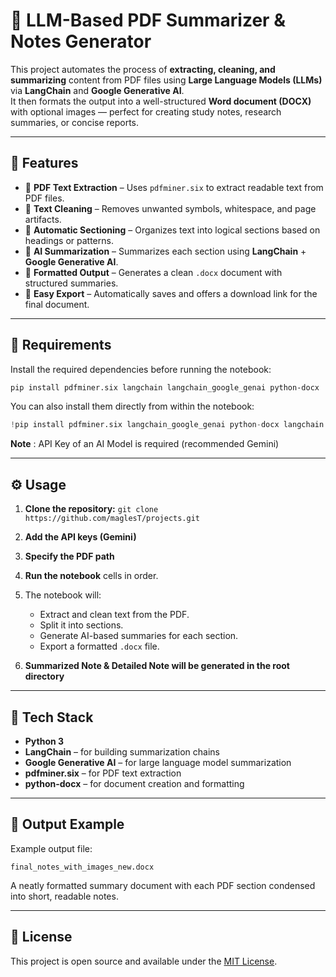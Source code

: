 # 📄 LLM-Based PDF Summarizer & Notes Generator

This project automates the process of **extracting, cleaning, and summarizing** content from PDF files using **Large Language Models (LLMs)** via **LangChain** and **Google Generative AI**.  
It then formats the output into a well-structured **Word document (DOCX)** with optional images — perfect for creating study notes, research summaries, or concise reports.

---

## 🚀 Features

- 📘 **PDF Text Extraction** – Uses `pdfminer.six` to extract readable text from PDF files.  
- 🧹 **Text Cleaning** – Removes unwanted symbols, whitespace, and page artifacts.  
- 🧩 **Automatic Sectioning** – Organizes text into logical sections based on headings or patterns.  
- 🧠 **AI Summarization** – Summarizes each section using **LangChain** + **Google Generative AI**.  
- 📝 **Formatted Output** – Generates a clean `.docx` document with structured summaries.  
- 💾 **Easy Export** – Automatically saves and offers a download link for the final document.

---

## 🧰 Requirements

Install the required dependencies before running the notebook:

```bash
pip install pdfminer.six langchain langchain_google_genai python-docx
````

You can also install them directly from within the notebook:

```python
!pip install pdfminer.six langchain_google_genai python-docx langchain
```
**Note** : API Key  of an AI Model is required (recommended Gemini)

---

## ⚙️ Usage

1. **Clone the repository:** `git clone https://github.com/maglesT/projects.git`
2. **Add the API keys (Gemini)**
3. **Specify the PDF path**
3. **Run the notebook** cells in order.
4. The notebook will:

   * Extract and clean text from the PDF.
   * Split it into sections.
   * Generate AI-based summaries for each section.
   * Export a formatted `.docx` file.
5. **Summarized Note & Detailed Note  will be generated in the root directory**

---

## 🧠 Tech Stack

* **Python 3**
* **LangChain** – for building summarization chains
* **Google Generative AI** – for large language model summarization
* **pdfminer.six** – for PDF text extraction
* **python-docx** – for document creation and formatting

---

## 📂 Output Example

Example output file:

```
final_notes_with_images_new.docx
```

A neatly formatted summary document with each PDF section condensed into short, readable notes.

---

## 🧾 License

This project is open source and available under the [MIT License](LICENSE).


